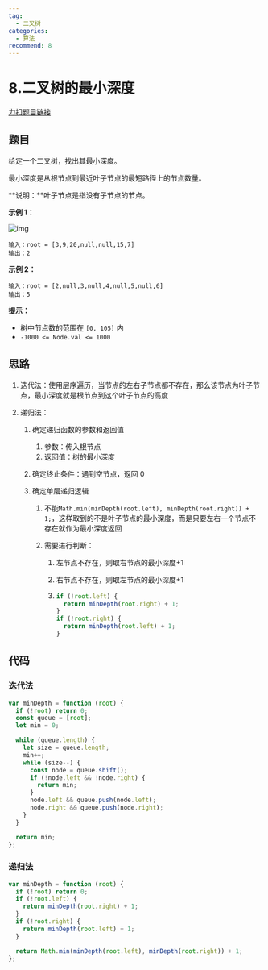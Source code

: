 ```yaml
---
tag:
  - 二叉树
categories:
  - 算法
recommend: 8
---
```


# 8.二叉树的最小深度

[力扣题目链接](https://leetcode.cn/problems/minimum-depth-of-binary-tree/)

## 题目

给定一个二叉树，找出其最小深度。

最小深度是从根节点到最近叶子节点的最短路径上的节点数量。

**说明：**叶子节点是指没有子节点的节点。

**示例 1：**

![img](https://assets.leetcode.com/uploads/2020/10/12/ex_depth.jpg)

```
输入：root = [3,9,20,null,null,15,7]
输出：2
```

**示例 2：**

```
输入：root = [2,null,3,null,4,null,5,null,6]
输出：5
```

**提示：**

- 树中节点数的范围在 `[0, 105]` 内
- `-1000 <= Node.val <= 1000`

## 思路

1. 迭代法：使用层序遍历，当节点的左右子节点都不存在，那么该节点为叶子节点，最小深度就是根节点到这个叶子节点的高度

2. 递归法：

   1. 确定递归函数的参数和返回值

      1. 参数：传入根节点
      2. 返回值：树的最小深度

   2. 确定终止条件：遇到空节点，返回 0

   3. 确定单层递归逻辑

      1. 不能`Math.min(minDepth(root.left), minDepth(root.right)) + 1;`，这样取到的不是叶子节点的最小深度，而是只要左右一个节点不存在就作为最小深度返回

      2. 需要进行判断：

         1. 左节点不存在，则取右节点的最小深度+1

         2. 右节点不存在，则取左节点的最小深度+1

         3. ```js
            if (!root.left) {
              return minDepth(root.right) + 1;
            }
            if (!root.right) {
              return minDepth(root.left) + 1;
            }
            ```

## 代码

### 迭代法

```js
var minDepth = function (root) {
  if (!root) return 0;
  const queue = [root];
  let min = 0;

  while (queue.length) {
    let size = queue.length;
    min++;
    while (size--) {
      const node = queue.shift();
      if (!node.left && !node.right) {
        return min;
      }
      node.left && queue.push(node.left);
      node.right && queue.push(node.right);
    }
  }

  return min;
};
```

### 递归法

```js
var minDepth = function (root) {
  if (!root) return 0;
  if (!root.left) {
    return minDepth(root.right) + 1;
  }
  if (!root.right) {
    return minDepth(root.left) + 1;
  }

  return Math.min(minDepth(root.left), minDepth(root.right)) + 1;
};
```
